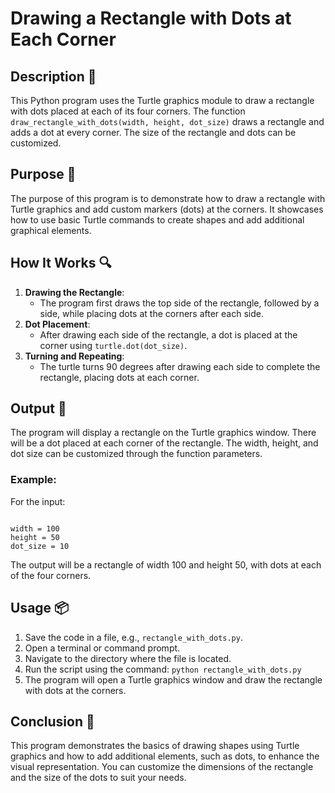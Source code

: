 # Drawing a Rectangle with Dots at Each Corner

## Description 📝

This Python program uses the Turtle graphics module to draw a rectangle with dots placed at each of its four corners. The function `draw_rectangle_with_dots(width, height, dot_size)` draws a rectangle and adds a dot at every corner. The size of the rectangle and dots can be customized.

## Purpose 🎯

The purpose of this program is to demonstrate how to draw a rectangle with Turtle graphics and add custom markers (dots) at the corners. It showcases how to use basic Turtle commands to create shapes and add additional graphical elements.

## How It Works 🔍

1. **Drawing the Rectangle**:
    - The program first draws the top side of the rectangle, followed by a side, while placing dots at the corners after each side.
2. **Dot Placement**:
    - After drawing each side of the rectangle, a dot is placed at the corner using `turtle.dot(dot_size)`.
3. **Turning and Repeating**:
    - The turtle turns 90 degrees after drawing each side to complete the rectangle, placing dots at each corner.

## Output 📜

The program will display a rectangle on the Turtle graphics window. There will be a dot placed at each corner of the rectangle. The width, height, and dot size can be customized through the function parameters.

### Example:

For the input:

```

width = 100
height = 50
dot_size = 10

```

The output will be a rectangle of width 100 and height 50, with dots at each of the four corners.

## Usage 📦

1. Save the code in a file, e.g., `rectangle_with_dots.py`.
2. Open a terminal or command prompt.
3. Navigate to the directory where the file is located.
4. Run the script using the command:
   `python rectangle_with_dots.py`
5. The program will open a Turtle graphics window and draw the rectangle with dots at the corners.

## Conclusion 🚀

This program demonstrates the basics of drawing shapes using Turtle graphics and how to add additional elements, such as dots, to enhance the visual representation. You can customize the dimensions of the rectangle and the size of the dots to suit your needs.

```

```
